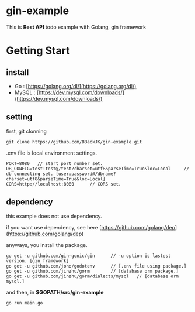 # gin-example

This is **Rest API** todo example with Golang, gin framework

# Getting Start

## install 

- Go : [https://golang.org/dl/](https://golang.org/dl/)
- MySQL : [https://dev.mysql.com/downloads/](https://dev.mysql.com/downloads/)

## setting

first, git clonning
```
git clone https://github.com/BBackJK/gin-example.git
```

.env file is local environment settings.

```
PORT=8080   // start port number set.
DB_CONFIG=test:test@/test?charset=utf8&parseTime=True&loc=Local     // db connecting set. [user:password@/dbname?charset=utf8&parseTime=True&loc=Local]
CORS=http://localhost:8080      // CORS set.
```

## dependency

this example does not use dependency.

if you want use dependency, see here [https://github.com/golang/dep](https://github.com/golang/dep)

anyways, you install the package.

```
go get -u github.com/gin-gonic/gin      // -u option is lastest version. [gin framework]
go get -u github.com/joho/godotenv      // [.env file using package.]
go get -u github.com/jinzhu/gorm        // [database orm package.]
go get -u github.com/jinzhu/gorm/dialects/mysql   // [database orm mysql.]
```

and then, in **$GOPATH/src/gin-example**

```
go run main.go
```
